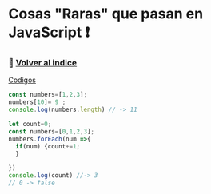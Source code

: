 # Cosas "Raras" que pasan en JavaScript ❗
### 📇 [Volver al indice](./indice.md)
[Codigos](./codigosJavaScriptRaro.js)
```javascript
const numbers=[1,2,3];
numbers[10]= 9 ;
console.log(numbers.length) // -> 11 
```
```javascript
let count=0;
const numbers=[0,1,2,3];
numbers.forEach(num =>{
  if(num) {count+=1;
  }

})
console.log(count) //-> 3
// 0 -> false
```